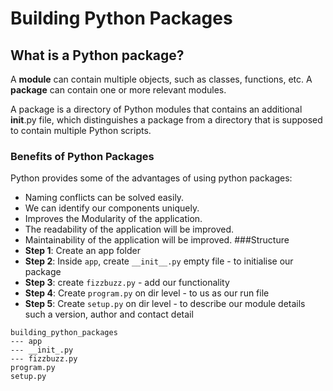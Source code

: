 # Building Python Packages

## What is  a Python package?
A **module** can contain multiple objects, such as classes, functions, etc.
A **package** can contain one or more relevant modules.

A package is a directory of Python modules that contains an additional __init__.py file, which distinguishes a package
from a directory that is supposed to contain multiple Python scripts. 

### Benefits of Python Packages
Python provides some of the advantages of using python packages:

- Naming conflicts can be solved easily.
- We can identify our components uniquely.
- Improves the Modularity of the application.
- The readability of the application will be improved.
- Maintainability of the application will be improved.
###Structure
- **Step 1**: Create an app folder
- **Step 2**: Inside `app`, create `__init__.py` empty file - to initialise our package
- **Step 3**: create `fizzbuzz.py` - add our functionality
- **Step 4**: Create `program.py` on dir level - to us as our run file
- **Step 5**: Create `setup.py` on dir level - to describe our module details such a version, author and contact detail

```
building_python_packages
--- app
--- __init_.py
--- fizzbuzz.py
program.py
setup.py
```
  